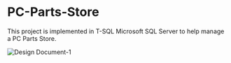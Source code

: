 # PC-Parts-Store

This project is implemented in T-SQL Microsoft SQL Server to help manage a PC Parts Store.

![Design Document-1](https://user-images.githubusercontent.com/32200918/136634269-be25c4b3-e9cf-44b8-ac34-c25b29d7531f.jpg)
